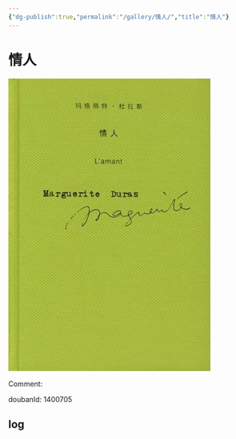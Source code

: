 ```yaml
---
{"dg-publish":true,"permalink":"/gallery/情人/","title":"情人"}
---
```



# 情人

![image](https://raw.githubusercontent.com/hiraethecho/picx-images-hosting/master/picgo/20250529165339.webp)

Comment: 



doubanId: 1400705

## log

